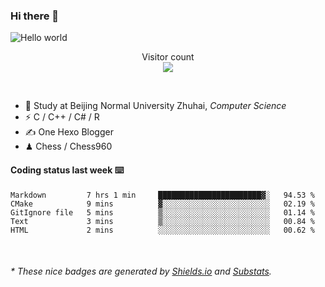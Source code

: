 ### Hi there 👋


<img src="https://raw.githubusercontent.com/sagar-viradiya/sagar-viradiya/master/resources/banner.png" alt="Hello world">
<p align="center"> 
  Visitor count<br/>
  <img src="https://profile-counter.glitch.me/youszoe/count.svg" />
</p>

<br/>


- 🍻  Study at Beijing Normal University Zhuhai, _Computer Science_
- ⚡  C / C++ / C# / R
- ✍️  One Hexo Blogger
- ♟  Chess / Chess960 


#### Coding status last week ⌨️

<!--START_SECTION:waka-->
```text
Markdown         7 hrs 1 min     ███████████████████████▓░   94.53 % 
CMake            9 mins          ▓░░░░░░░░░░░░░░░░░░░░░░░░   02.19 % 
GitIgnore file   5 mins          ▒░░░░░░░░░░░░░░░░░░░░░░░░   01.14 % 
Text             3 mins          ▒░░░░░░░░░░░░░░░░░░░░░░░░   00.84 % 
HTML             2 mins          ░░░░░░░░░░░░░░░░░░░░░░░░░   00.62 % 
```
<!--END_SECTION:waka-->

<br/>

<center><img src="http://ghchart.rshah.org/409ba5/yousazoe" alt="" /></center>


<h6>* These nice badges are generated by <a href="https://shields.io/">Shields.io</a> and <a href="https://github.com/spencerwooo/Substats">Substats</a>.</h6>
